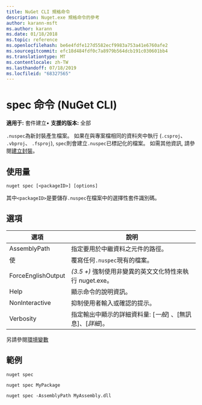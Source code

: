 ```yaml
---
title: NuGet CLI 規格命令
description: Nuget.exe 規格命令的參考
author: karann-msft
ms.author: karann
ms.date: 01/18/2018
ms.topic: reference
ms.openlocfilehash: be6e4fdfe127d5582ecf9983a753a41e6760afe2
ms.sourcegitcommit: efc18d484fdf0c7a8979b564dcb191c030601bb4
ms.translationtype: MT
ms.contentlocale: zh-TW
ms.lasthandoff: 07/18/2019
ms.locfileid: "68327565"
---
```

# <a name="spec-command-nuget-cli"></a>spec 命令 (NuGet CLI)

**適用于:** 套件建立&bullet; **支援的版本:** 全部

`.nuspec`為新封裝產生檔案。 如果在與專案檔相同的資料夾中執行 (`.csproj`、 `.vbproj`、 `.fsproj`), `spec`則會建立`.nuspec`已標記化的檔案。 如需其他資訊, 請參閱[建立封裝](../../create-packages/creating-a-package.md)。

## <a name="usage"></a>使用量

```cli
nuget spec [<packageID>] [options]
```

其中`<packageID>`是要儲存`.nuspec`在檔案中的選擇性套件識別碼。

## <a name="options"></a>選項

| 選項 | 說明 |
| --- | --- |
| AssemblyPath | 指定要用於中繼資料之元件的路徑。 |
| 使 | 覆寫任何`.nuspec`現有的檔案。 |
| ForceEnglishOutput | *(3.5 +)* 強制使用非變異的英文文化特性來執行 nuget.exe。 |
| Help | 顯示命令的說明資訊。 |
| NonInteractive | 抑制使用者輸入或確認的提示。 |
| Verbosity | 指定輸出中顯示的詳細資料量: [*一般*]  、[無訊息]、[*詳細*]。 |

另請參閱[環境變數](cli-ref-environment-variables.md)

## <a name="examples"></a>範例

```cli
nuget spec

nuget spec MyPackage

nuget spec -AssemblyPath MyAssembly.dll
```
